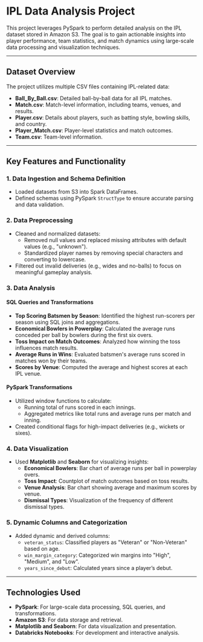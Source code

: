 # IPL Data Analysis Project

This project leverages PySpark to perform detailed analysis on the IPL dataset stored in Amazon S3. The goal is to gain actionable insights into player performance, team statistics, and match dynamics using large-scale data processing and visualization techniques.

---

## Dataset Overview

The project utilizes multiple CSV files containing IPL-related data:

- **Ball_By_Ball.csv**: Detailed ball-by-ball data for all IPL matches.
- **Match.csv**: Match-level information, including teams, venues, and results.
- **Player.csv**: Details about players, such as batting style, bowling skills, and country.
- **Player_Match.csv**: Player-level statistics and match outcomes.
- **Team.csv**: Team-level information.

---

## Key Features and Functionality

### 1. **Data Ingestion and Schema Definition**
- Loaded datasets from S3 into Spark DataFrames.
- Defined schemas using PySpark `StructType` to ensure accurate parsing and data validation.

### 2. **Data Preprocessing**
- Cleaned and normalized datasets:
  - Removed null values and replaced missing attributes with default values (e.g., "unknown").
  - Standardized player names by removing special characters and converting to lowercase.
- Filtered out invalid deliveries (e.g., wides and no-balls) to focus on meaningful gameplay analysis.

### 3. **Data Analysis**

#### SQL Queries and Transformations
- **Top Scoring Batsmen by Season**: Identified the highest run-scorers per season using SQL joins and aggregations.
- **Economical Bowlers in Powerplay**: Calculated the average runs conceded per ball by bowlers during the first six overs.
- **Toss Impact on Match Outcomes**: Analyzed how winning the toss influences match results.
- **Average Runs in Wins**: Evaluated batsmen's average runs scored in matches won by their teams.
- **Scores by Venue**: Computed the average and highest scores at each IPL venue.

#### PySpark Transformations
- Utilized window functions to calculate:
  - Running total of runs scored in each innings.
  - Aggregated metrics like total runs and average runs per match and inning.
- Created conditional flags for high-impact deliveries (e.g., wickets or sixes).

### 4. **Data Visualization**
- Used **Matplotlib** and **Seaborn** for visualizing insights:
  - **Economical Bowlers**: Bar chart of average runs per ball in powerplay overs.
  - **Toss Impact**: Countplot of match outcomes based on toss results.
  - **Venue Analysis**: Bar chart showing average and maximum scores by venue.
  - **Dismissal Types**: Visualization of the frequency of different dismissal types.

### 5. **Dynamic Columns and Categorization**
- Added dynamic and derived columns:
  - `veteran_status`: Classified players as "Veteran" or "Non-Veteran" based on age.
  - `win_margin_category`: Categorized win margins into "High", "Medium", and "Low".
  - `years_since_debut`: Calculated years since a player’s debut.

---

## Technologies Used
- **PySpark**: For large-scale data processing, SQL queries, and transformations.
- **Amazon S3**: For data storage and retrieval.
- **Matplotlib and Seaborn**: For data visualization and presentation.
- **Databricks Notebooks**: For development and interactive analysis.

